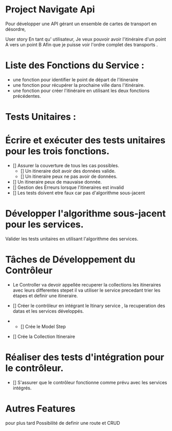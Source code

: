 # Project Navigate Api

Pour développer une API gérant un ensemble de cartes de transport en désordre,

User story
En tant qu' utilisateur,
Je veux pouvoir avoir l'itinéraire d'un point A vers un point B
Afin que je puisse voir l'ordre complet des transports .

# Liste des Fonctions du Service :

- une fonction pour identifier le point de départ de l'itineraire
- une fonction pour récupérer la prochaine ville dans l'itinéraire.
- une fonction pour créer l'itinéraire en utilisant les deux fonctions précédentes.

# Tests Unitaires :

# Écrire et exécuter des tests unitaires pour les trois fonctions.

- [] Assurer la couverture de tous les cas possibles.
  - [] Un itineraire doit avoir des données valide.
  - [] Un itineraire peux ne pas avoir de données.
- [] Un itineraire peux de mauvaise donnée.
- [] Gestion des Erreurs lorsque l'itineraires est invalid
- [] Les tests doivent etre faux car pas d'algorithme sous-jacent

# Développer l'algorithme sous-jacent pour les services.

Valider les tests unitaires en utilisant l'algorithme des services.

# Tâches de Développement du Contrôleur

- Le Controller va devoir appellée recuperer la collections les itineraires avec leurs differentes stepet il va utiliser le service precedant trier les étapes et definir une itineraire.

- [] Créer le contrôleur en intégrant le Itinary service , la recuperation des datas et les services développés.
- - [] Crée le Model Step
- [] Crée la Collection Itineraire

# Réaliser des tests d'intégration pour le contrôleur.

- [] S'assurer que le contrôleur fonctionne comme prévu avec les services intégrés.

# Autres Features

pour plus tard Possibilité de definir une route et CRUD
